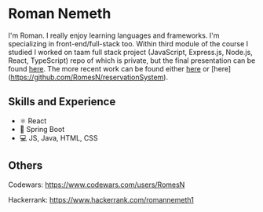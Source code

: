 # Roman Nemeth

I'm Roman. I really enjoy learning languages and frameworks. I'm specializing in front-end/full-stack too. Within third module of the course I studied I worked on taam full stack project (JavaScript, Express.js, Node.js, React, TypeScript) repo of which is private, but the final presentation can be found [here](https://youtu.be/TYvwSEom6s8). The more recent work can be found either [here](https://github.com/RomesN/huli-alumni-template) or [here] (https://github.com/RomesN/reservationSystem).

## Skills and Experience

-   ⚛️ React
-   🍃 Spring Boot
-   💻 JS, Java, HTML, CSS

## Others

Codewars: https://www.codewars.com/users/RomesN

Hackerrank: https://www.hackerrank.com/romannemeth1
